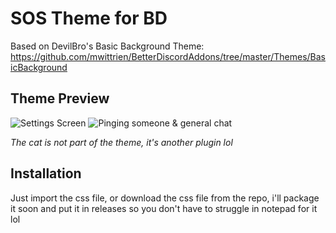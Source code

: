 # SOS Theme for BD

Based on DevilBro's Basic Background Theme: https://github.com/mwittrien/BetterDiscordAddons/tree/master/Themes/BasicBackground

## Theme Preview
![Settings Screen](https://a.pomf.cat/garbqk.PNG)
![Pinging someone & general chat](https://a.pomf.cat/rltogw.PNG)

*The cat is not part of the theme, it's another plugin lol*

## Installation
Just import the css file, or download the css file from the repo, i'll package it soon and put it in releases so you don't have to struggle in notepad for it lol
